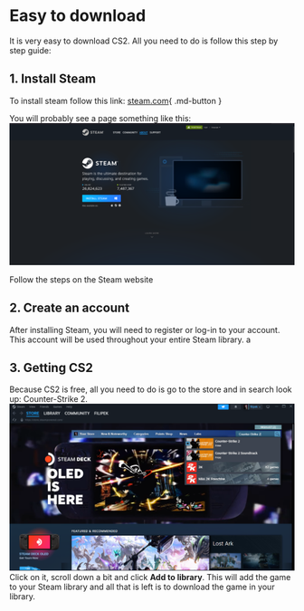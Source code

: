 # Easy to download
It is very easy to download CS2. All you need to do is follow this step by step guide:

## 1. Install Steam
To install steam follow this link: [steam.com](https://store.steampowered.com/about/){ .md-button }

You will probably see a page something like this:
![](steamscreen.png)

Follow the steps on the Steam website

## 2. Create an account
After installing Steam, you will need to register or log-in to your account. This account will be used throughout your entire Steam library.
a
## 3. Getting CS2
Because CS2 is free, all you need to do is go to the store and in search look up: Counter-Strike 2. 
![](storesteam.png)
Click on it, scroll down a bit and click **Add to library**. 
This will add the game to your Steam library and all that is left is to download the game in your library.


